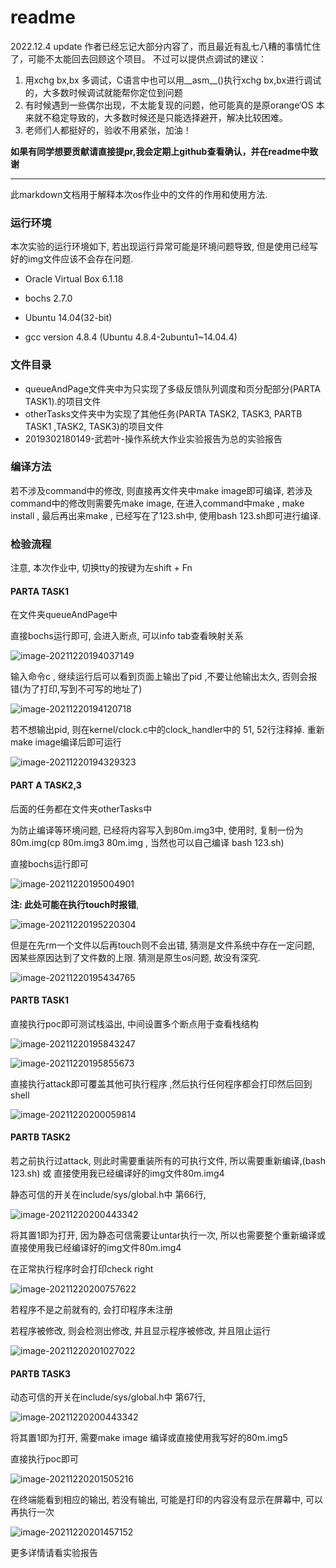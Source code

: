 # readme

2022.12.4 update
作者已经忘记大部分内容了，而且最近有乱七八糟的事情忙住了，可能不太能回去回顾这个项目。
不过可以提供点调试的建议：

1. 用xchg bx,bx 多调试，C语言中也可以用__asm__()执行xchg bx,bx进行调试的，大多数时候调试就能帮你定位到问题
2. 有时候遇到一些偶尔出现，不太能复现的问题，他可能真的是原orange‘OS 本来就不稳定导致的，大多数时候还是只能选择避开，解决比较困难。
3. 老师们人都挺好的，验收不用紧张，加油！


**如果有同学想要贡献请直接提pr,我会定期上github查看确认，并在readme中致谢**

-------

此markdown文档用于解释本次os作业中的文件的作用和使用方法.

### 运行环境

本次实验的运行环境如下, 若出现运行异常可能是环境问题导致, 但是使用已经写好的img文件应该不会存在问题.

- Oracle Virtual Box 6.1.18

- bochs 2.7.0

- Ubuntu 14.04(32-bit)

- gcc version 4.8.4 (Ubuntu 4.8.4-2ubuntu1~14.04.4) 

### 文件目录

- queueAndPage文件夹中为只实现了多级反馈队列调度和页分配部分(PARTA TASK1).的项目文件
- otherTasks文件夹中为实现了其他任务(PARTA TASK2, TASK3, PARTB TASK1 ,TASK2, TASK3)的项目文件
- 2019302180149-武若叶-操作系统大作业实验报告为总的实验报告

### 编译方法

若不涉及command中的修改, 则直接再文件夹中make image即可编译, 若涉及command中的修改则需要先make image, 在进入command中make , make install , 最后再出来make , 已经写在了123.sh中,  使用bash 123.sh即可进行编译.

### 检验流程

注意, 本次作业中, 切换tty的按键为左shift + Fn

#### PARTA TASK1

在文件夹queueAndPage中

直接bochs运行即可, 会进入断点, 可以info tab查看映射关系

![image-20211220194037149](readme/image-20211220194037149.png)

输入命令c , 继续运行后可以看到页面上输出了pid ,不要让他输出太久, 否则会报错(为了打印,写到不可写的地址了)

![image-20211220194120718](readme/image-20211220194120718.png)

若不想输出pid, 则在kernel/clock.c中的clock_handler中的 51, 52行注释掉. 重新make image编译后即可运行

![image-20211220194329323](readme/image-20211220194329323.png)

#### PART A TASK2,3

后面的任务都在文件夹otherTasks中

为防止编译等环境问题, 已经将内容写入到80m.img3中, 使用时, 复制一份为80m.img(cp 80m.img3 80m.img , 当然也可以自己编译 bash 123.sh)

直接bochs运行即可

![image-20211220195004901](readme/image-20211220195004901.png)

**注: 此处可能在执行touch时报错**,

![image-20211220195220304](readme/image-20211220195220304.png)

但是在先rm一个文件以后再touch则不会出错, 猜测是文件系统中存在一定问题,  因某些原因达到了文件数的上限. 猜测是原生os问题, 故没有深究.

![image-20211220195434765](readme/image-20211220195434765.png)

#### PARTB  TASK1

直接执行poc即可测试栈溢出, 中间设置多个断点用于查看栈结构

![image-20211220195843247](readme/image-20211220195843247.png)

![image-20211220195855673](readme/image-20211220195855673.png)

直接执行attack即可覆盖其他可执行程序 ,然后执行任何程序都会打印然后回到shell

![image-20211220200059814](readme/image-20211220200059814.png)

#### PARTB  TASK2

若之前执行过attack, 则此时需要重装所有的可执行文件, 所以需要重新编译,(bash 123.sh) 或 直接使用我已经编译好的img文件80m.img4

静态可信的开关在include/sys/global.h中 第66行,

![image-20211220200443342](readme/image-20211220200443342.png)

将其置1即为打开, 因为静态可信需要让untar执行一次, 所以也需要整个重新编译或直接使用我已经编译好的img文件80m.img4

在正常执行程序时会打印check right

![image-20211220200757622](readme/image-20211220200757622.png)

若程序不是之前就有的, 会打印程序未注册

若程序被修改, 则会检测出修改, 并且显示程序被修改, 并且阻止运行

![image-20211220201027022](readme/image-20211220201027022.png)

#### PARTB TASK3

动态可信的开关在include/sys/global.h中 第67行,

![image-20211220200443342](readme/image-20211220200443342.png)

将其置1即为打开, 需要make image 编译或直接使用我写好的80m.img5

直接执行poc即可

![image-20211220201505216](readme/image-20211220201505216.png)

 在终端能看到相应的输出, 若没有输出, 可能是打印的内容没有显示在屏幕中, 可以再执行一次

![image-20211220201457152](readme/image-20211220201457152.png)

更多详情请看实验报告
